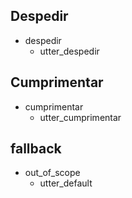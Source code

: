 ## Despedir
* despedir
    - utter_despedir

## Cumprimentar
* cumprimentar
    - utter_cumprimentar

## fallback
* out_of_scope
    - utter_default
